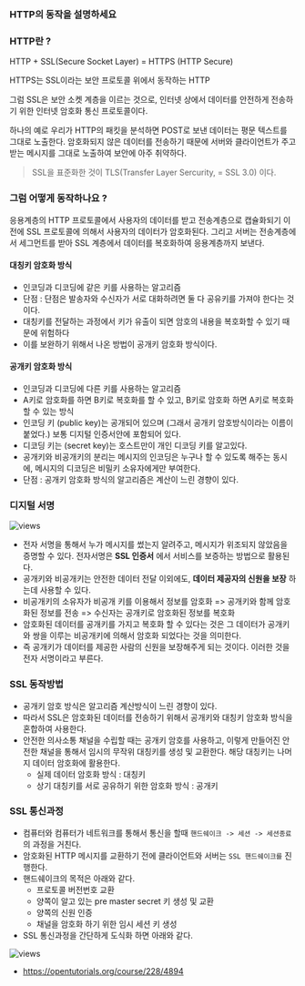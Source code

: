 ### HTTP의 동작을 설명하세요



### HTTP란 ? 

HTTP + SSL(Secure Socket Layer) = HTTPS (HTTP Secure)

HTTPS는 SSL이라는 보안 프로토콜 위에서 동작하는 HTTP



그럼 SSL은 보안 소켓 계층을 이르는 것으로, 인터넷 상에서 데이터를 안전하게 전송하기 위한 인터넷 암호화 통신 프로토콜이다.



하나의 예로 우리가 HTTP의 패킷을 분석하면 POST로 보낸 데이터는 평문 텍스트를 그대로 노출한다. 암호화되지 않은 데이터를 전송하기 때문에 서버와 클라이언트가 주고받는 메시지를 그대로 노출하여 보안에 아주 취약하다.



> SSL을 표준화한 것이 TLS(Transfer Layer Sercurity, = SSL 3.0) 이다. 



### 그럼 어떻게 동작하나요 ?

응용계층의 HTTP 프로토콜에서 사용자의 데이터를 받고 전송계층으로 캡슐화되기 이전에 SSL 프로토콜에 의해서 사용자의 데이터가 암호화된다. 그리고 서버는 전송계층에서 세그먼트를 받아 SSL 계층에서 데이터를 복호화하여 응용계층까지 보낸다.



#### 대칭키 암호화 방식

- 인코딩과 디코딩에 같은 키를 사용하는 알고리즘
- 단점 : 단점은 발송자와 수신자가 서로 대화하려면 둘 다 공유키를 가져야 한다는 것이다.
- 대칭키를 전달하는 과정에서 키가 유출이 되면 암호의 내용을 복호화할 수 있기 때문에 위험하다
- 이를 보완하기 위해서 나온 방법이 공개키 암호화 방식이다.

#### 공개키 암호화 방식

- 인코딩과 디코딩에 다른 키를 사용하는 알고리즘
- A키로 암호화를 하면 B키로 복호화를 할 수 있고, B키로 암호화 하면 A키로 복호화 할 수 있는 방식
- 인코딩 키 (public key)는 공개되어 있으며 (그래서 공개키 암호방식이라는 이름이 붙었다.) 보통 디지털 인증서안에 포함되어 있다.
- 디코딩 키는 (secret key)는 호스트만이 개인 디코딩 키를 알고있다.
- 공개키와 비공개키의 분리는 메시지의 인코딩은 누구나 할 수 있도록 해주는 동시에, 메시지의 디코딩은 비밀키 소유자에게만 부여한다.
- 단점 : 공개키 암호화 방식의 알고리즘은 계산이 느린 경향이 있다.



### 디지털 서명

![views](https://i.imgur.com/NWmUEzb.png)

- 전자 서명을 통해서 누가 메시지를 썼는지 알려주고, 메시지가 위조되지 않았음을 증명할 수 있다. 전자서명은 **SSL 인증서** 에서 서비스를 보증하는 방법으로 활용된다.
- 공개키와 비공개키는 안전한 데이터 전달 이외에도, **데이터 제공자의 신원을 보장** 하는데 사용할 수 있다.
- 비공개키의 소유자가 비공개 키를 이용해서 정보를 암호화 => 공개키와 함께 암호화된 정보를 전송 => 수신자는 공개키로 암호화된 정보를 복호화
- 암호화된 데이터를 공개키를 가지고 복호화 할 수 있다는 것은 그 데이터가 공개키와 쌍을 이루는 비공개키에 의해서 암호화 되었다는 것을 의미한다.
- 즉 공개키가 데이터를 제공한 사람의 신원을 보장해주게 되는 것이다. 이러한 것을 전자 서명이라고 부른다.

### SSL 동작방법

- 공개키 암호 방식은 알고리즘 계산방식이 느린 경향이 있다.
- 따라서 SSL은 암호화된 데이터를 전송하기 위해서 공개키와 대칭키 암호화 방식을 혼합하여 사용한다.
- 안전한 의사소통 채널을 수립할 때는 공개키 암호를 사용하고, 이렇게 만들어진 안전한 채널을 통해서 임시의 무작위 대칭키를 생성 및 교환한다. 해당 대칭키는 나머지 데이터 암호화에 활용한다.
  - 실제 데이터 암호화 방식 : 대칭키
  - 상기 대칭키를 서로 공유하기 위한 암호화 방식 : 공개키



### SSL 통신과정

- 컴퓨터와 컴퓨터가 네트워크를 통해서 통신을 할때 `핸드쉐이크 -> 세션 -> 세션종료` 의 과정을 거친다.
- 암호화된 HTTP 메시지를 교환하기 전에 클라이언트와 서버는 `SSL 핸드쉐이크를` 진행한다.
- 핸드쉐이크의 목적은 아래와 같다.
  - 프로토콜 버전번호 교환
  - 양쪽이 알고 있는 pre master secret 키 생성 및 교환
  - 양쪽의 신원 인증
  - 채널을 암호화 하기 위한 임시 세션 키 생성
- SSL 통신과정을 간단하게 도식화 하면 아래와 같다.

![views](https://i.imgur.com/YIfy1wK.png)



- https://opentutorials.org/course/228/4894

